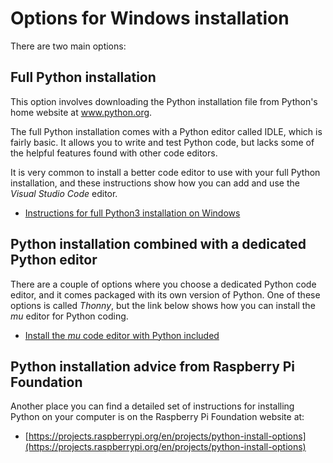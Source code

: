# Options for Windows installation

There are two main options:

## Full Python installation

 This option involves downloading the Python installation file from Python's home website at www.python.org.

 The full Python installation comes with a Python editor called IDLE, which is fairly basic. It allows you to write and test Python code, but lacks some of the helpful features found with other code editors.

 It is very common to install a better code editor to use with your full Python installation, and these instructions show how you can add and use the *Visual Studio Code* editor.

* [Instructions for full Python3 installation on Windows](Windows-full-installation/README.md)

## Python installation combined with a dedicated Python editor

There are a couple of options where you choose a dedicated Python code editor, and it comes packaged with its own version of Python. One of these options is called *Thonny*, but the link below shows how you can install the *mu* editor for Python coding.

* [Install the *mu* code editor with Python included](Windows-mu-installation/README.md)

## Python installation advice from Raspberry Pi Foundation

Another place you can find a detailed set of instructions for installing Python on your computer is on the Raspberry Pi Foundation website at:

* [https://projects.raspberrypi.org/en/projects/python-install-options](https://projects.raspberrypi.org/en/projects/python-install-options)
